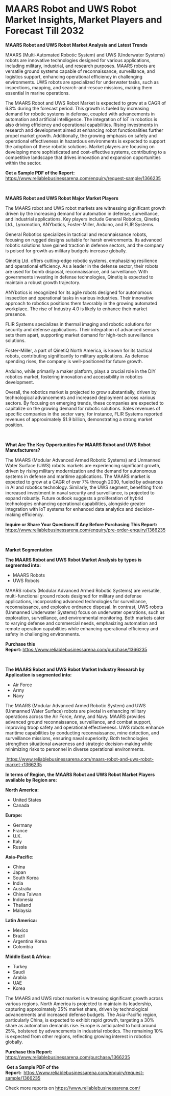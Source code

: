 <p><h1>MAARS Robot and UWS Robot Market Insights, Market Players and Forecast Till 2032</h1></p><p><strong>MAARS Robot and UWS Robot Market Analysis and Latest Trends</strong></p>
<p><p>MAARS (Multi-Automated Robotic System) and UWS (Underwater Systems) robots are innovative technologies designed for various applications, including military, industrial, and research purposes. MAARS robots are versatile ground systems capable of reconnaissance, surveillance, and logistics support, enhancing operational efficiency in challenging environments. UWS robots are specialized for underwater tasks, such as inspections, mapping, and search-and-rescue missions, making them essential in marine operations.</p><p>The MAARS Robot and UWS Robot Market is expected to grow at a CAGR of 6.8% during the forecast period. This growth is fueled by increasing demand for robotic systems in defense, coupled with advancements in automation and artificial intelligence. The integration of IoT in robotics is also driving efficiency and operational capabilities. Rising investments in research and development aimed at enhancing robot functionalities further propel market growth. Additionally, the growing emphasis on safety and operational effectiveness in hazardous environments is expected to support the adoption of these robotic solutions. Market players are focusing on developing more sophisticated and cost-effective systems, contributing to a competitive landscape that drives innovation and expansion opportunities within the sector.</p></p>
<p><strong>Get a Sample PDF of the Report:&nbsp;</strong> <a href="https://www.reliablebusinessarena.com/enquiry/request-sample/1366235?utm_campaign=2935&utm_medium=2&utm_source=Github&utm_content=ia&utm_term=22032025&utm_id=maars-robot-and-uws-robot">https://www.reliablebusinessarena.com/enquiry/request-sample/1366235</a></p>
<p>&nbsp;</p>
<p><strong>MAARS Robot and UWS Robot Major Market Players</strong></p>
<p><p>The MAARS robot and UWS robot markets are witnessing significant growth driven by the increasing demand for automation in defense, surveillance, and industrial applications. Key players include General Robotics, Qinetiq Ltd., Lynxmotion, ANYbotics, Foster-Miller, Arduino, and FLIR Systems.</p><p>General Robotics specializes in tactical and reconnaissance robots, focusing on rugged designs suitable for harsh environments. Its advanced robotic solutions have gained traction in defense sectors, and the company is poised for growth as military budgets increase globally.</p><p>Qinetiq Ltd. offers cutting-edge robotic systems, emphasizing resilience and operational efficiency. As a leader in the defense sector, their robots are used for bomb disposal, reconnaissance, and surveillance. With governments investing in defense technologies, Qinetiq is expected to maintain a robust growth trajectory.</p><p>ANYbotics is recognized for its agile robots designed for autonomous inspection and operational tasks in various industries. Their innovative approach to robotics positions them favorably in the growing automated workplace. The rise of Industry 4.0 is likely to enhance their market presence.</p><p>FLIR Systems specializes in thermal imaging and robotic solutions for security and defense applications. Their integration of advanced sensors sets them apart, supporting market demand for high-tech surveillance solutions.</p><p>Foster-Miller, a part of QinetiQ North America, is known for its tactical robots, contributing significantly to military applications. As defense spending rises, the company is well-positioned for future growth.</p><p>Arduino, while primarily a maker platform, plays a crucial role in the DIY robotics market, fostering innovation and accessibility in robotics development.</p><p>Overall, the robotics market is projected to grow substantially, driven by technological advancements and increased deployment across various sectors. By focusing on emerging trends, these companies are expected to capitalize on the growing demand for robotic solutions. Sales revenues of specific companies in the sector vary; for instance, FLIR Systems reported revenues of approximately $1.9 billion, demonstrating a strong market position.</p></p>
<p>&nbsp;</p>
<p><strong>What Are The Key Opportunities For MAARS Robot and UWS Robot Manufacturers?</strong></p>
<p><p>The MAARS (Modular Advanced Armed Robotic Systems) and Unmanned Water Surface (UWS) robots markets are experiencing significant growth, driven by rising military modernization and the demand for autonomous systems in defense and maritime applications. The MAARS market is expected to grow at a CAGR of over 7% through 2030, fueled by advances in AI and robotics technology. Similarly, the UWS segment, benefiting from increased investment in naval security and surveillance, is projected to expand robustly. Future outlook suggests a proliferation of hybrid technologies enhancing operational capabilities, alongside greater integration with IoT systems for enhanced data analytics and decision-making efficiency.</p></p>
<p><strong>Inquire or Share Your Questions If Any Before Purchasing This Report:</strong> <a href="https://www.reliablebusinessarena.com/enquiry/pre-order-enquiry/1366235?utm_campaign=2935&utm_medium=2&utm_source=Github&utm_content=ia&utm_term=22032025&utm_id=maars-robot-and-uws-robot">https://www.reliablebusinessarena.com/enquiry/pre-order-enquiry/1366235</a></p>
<p>&nbsp;</p>
<p><strong>Market Segmentation</strong></p>
<p><strong>The MAARS Robot and UWS Robot Market Analysis by types is segmented into:</strong></p>
<p><ul><li>MAARS Robots</li><li>UWS Robots</li></ul></p>
<p><p>MAARS robots (Modular Advanced Armed Robotic Systems) are versatile, multi-functional ground robots designed for military and defense applications, incorporating advanced technologies for surveillance, reconnaissance, and explosive ordnance disposal. In contrast, UWS robots (Unmanned Underwater Systems) focus on underwater operations, such as exploration, surveillance, and environmental monitoring. Both markets cater to varying defense and commercial needs, emphasizing automation and remote operation capabilities while enhancing operational efficiency and safety in challenging environments.</p></p>
<p><strong>Purchase this Report:&nbsp;</strong><a href="https://www.reliablebusinessarena.com/purchase/1366235?utm_campaign=2935&utm_medium=2&utm_source=Github&utm_content=ia&utm_term=22032025&utm_id=maars-robot-and-uws-robot">https://www.reliablebusinessarena.com/purchase/1366235</a></p>
<p>&nbsp;</p>
<p><strong>The MAARS Robot and UWS Robot Market Industry Research by Application is segmented into:</strong></p>
<p><ul><li>Air Force</li><li>Army</li><li>Navy</li></ul></p>
<p><p>The MAARS (Modular Advanced Armed Robotic System) and UWS (Unmanned Water Surface) robots are pivotal in enhancing military operations across the Air Force, Army, and Navy. MAARS provides advanced ground reconnaissance, surveillance, and combat support, improving troop safety and operational effectiveness. UWS robots enhance maritime capabilities by conducting reconnaissance, mine detection, and surveillance missions, ensuring naval superiority. Both technologies strengthen situational awareness and strategic decision-making while minimizing risks to personnel in diverse operational environments.</p></p>
<p><a href="https://www.reliablebusinessarena.com/maars-robot-and-uws-robot-market-r1366235?utm_campaign=2935&utm_medium=2&utm_source=Github&utm_content=ia&utm_term=22032025&utm_id=maars-robot-and-uws-robot">&nbsp;https://www.reliablebusinessarena.com/maars-robot-and-uws-robot-market-r1366235</a></p>
<p><strong>In terms of Region, the MAARS Robot and UWS Robot Market Players available by Region are:</strong></p>
<p>
    <p> <strong> North America: </strong>
        <ul>
            <li>United States</li>
            <li>Canada</li>
        </ul>
        </p> 
    <p> <strong> Europe: </strong>
        <ul>
            <li>Germany</li>
            <li>France</li>
            <li>U.K.</li>
            <li>Italy</li>
            <li>Russia</li>
        </ul>
        </p> 
    <p> <strong> Asia-Pacific: </strong>
        <ul>
            <li>China</li>
            <li>Japan</li>
            <li>South Korea</li>
            <li>India</li>
            <li>Australia</li>
            <li>China Taiwan</li>
            <li>Indonesia</li>
            <li>Thailand</li>
            <li>Malaysia</li>
        </ul>
        </p> 
    <p> <strong> Latin America: </strong>
        <ul>
            <li>Mexico</li>
            <li>Brazil</li>
            <li>Argentina Korea</li>
            <li>Colombia</li>
        </ul>
        </p> 
    <p> <strong> Middle East & Africa: </strong>
        <ul>
            <li>Turkey</li>
            <li>Saudi</li>
            <li>Arabia</li>
            <li>UAE</li>
            <li>Korea</li>
        </ul>
    </p>
    </p>
<p><p>The MAARS and UWS robot market is witnessing significant growth across various regions. North America is projected to maintain its leadership, capturing approximately 35% market share, driven by technological advancements and increased defense budgets. The Asia-Pacific region, particularly China, is expected to exhibit rapid growth, targeting a 30% share as automation demands rise. Europe is anticipated to hold around 25%, bolstered by advancements in industrial robotics. The remaining 10% is expected from other regions, reflecting growing interest in robotics globally.</p></p>
<p><strong>Purchase this Report: </strong><a href="https://www.reliablebusinessarena.com/purchase/1366235?utm_campaign=2935&utm_medium=2&utm_source=Github&utm_content=ia&utm_term=22032025&utm_id=maars-robot-and-uws-robot">https://www.reliablebusinessarena.com/purchase/1366235</a></p>
<p>&nbsp;<strong>Get a Sample PDF of the Report:&nbsp;&nbsp;</strong><a href="https://www.reliablebusinessarena.com/enquiry/request-sample/1366235?utm_campaign=2935&utm_medium=2&utm_source=Github&utm_content=ia&utm_term=22032025&utm_id=maars-robot-and-uws-robot">https://www.reliablebusinessarena.com/enquiry/request-sample/1366235</a></p>
<p><strong></strong></p>
<p>Check more reports on <a href="https://www.reliablebusinessarena.com/?utm_campaign=2935&utm_medium=2&utm_source=Github&utm_content=ia&utm_term=22032025&utm_id=maars-robot-and-uws-robot">https://www.reliablebusinessarena.com/</a></p>